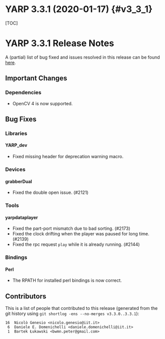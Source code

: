 YARP 3.3.1 (2020-01-17)                                                {#v3_3_1}
=======================

[TOC]

YARP 3.3.1 Release Notes
========================


A (partial) list of bug fixed and issues resolved in this release can be found
[here](https://github.com/robotology/yarp/issues?q=label%3A%22Fixed+in%3A+YARP+v3.3.1%22).


Important Changes
-----------------

### Dependencies

- OpenCV 4 is now supported.


Bug Fixes
---------

### Libraries

#### YARP_dev

* Fixed missing header for deprecation warning macro.


### Devices

#### grabberDual

* Fixed the double open issue. (#2121)


### Tools

#### yarpdataplayer

* Fixed the part-port mismatch due to bad sorting. (#2173)
* Fixed the clock drifting when the player was paused for long time. (#2139)
* Fixed the rpc request `play` while it is already running. (#2144)


### Bindings

#### Perl

* The RPATH for installed perl bindings is now correct.


Contributors
------------

This is a list of people that contributed to this release (generated from the
git history using `git shortlog -ens --no-merges v3.3.0..3.3.1`):

    16	Nicolò Genesio <nicolo.genesio@iit.it>
     6	Daniele E. Domenichelli <daniele.domenichelli@iit.it>
     1	Bartek Łukawski <bwmn.peter@gmail.com>
```
